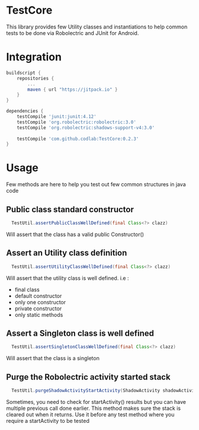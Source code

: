 # TestCore

This library provides few Utility classes and instantiations to help common tests to be done via Robolectric and JUnit for Android.

# Integration

```gradle
buildscript {
    repositories {
        ...
        maven { url "https://jitpack.io" }
    }
}
```

```gradle
dependencies {
    testCompile 'junit:junit:4.12'
    testCompile 'org.robolectric:robolectric:3.0'
    testCompile 'org.robolectric:shadows-support-v4:3.0'
    
    testCompile 'com.github.codlab:TestCore:0.2.3'
}
```

# Usage

Few methods are here to help you test out few common structures in java code 

## Public class standard constructor

```java
  TestUtil.assertPublicClassWellDefined(final Class<?> clazz)
```

Will assert that the class has a valid public Constructor()

## Assert an Utility class definition

```java
  TestUtil.assertUtilityClassWellDefined(final Class<?> clazz)
```

Will assert that the utility class is well defined. i.e :
- final class
- default constructor
- only one constructor
- private constructor
- only static methods

## Assert a Singleton class is well defined

```java
  TestUtil.assertSingletonClassWellDefined(final Class<?> clazz)
```

Will assert that the class is a singleton

## Purge the Robolectric activity started stack

```java
  TestUtil.purgeShadowActivityStartActivity(ShadowActivity shadowActivity)
```

Sometimes, you need to check for startActivity() results but you can have multiple previous call done earlier.
This method makes sure the stack is cleared out when it returns. Use it before any test method where you require a startActivity to be tested
